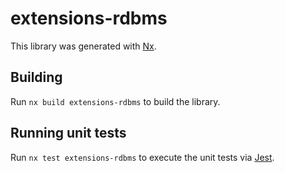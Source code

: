 <!--
SPDX-FileCopyrightText: 2023 Friedrich-Alexander-Universitat Erlangen-Nurnberg

SPDX-License-Identifier: AGPL-3.0-only
-->

# extensions-rdbms

This library was generated with [Nx](https://nx.dev).

## Building

Run `nx build extensions-rdbms` to build the library.

## Running unit tests

Run `nx test extensions-rdbms` to execute the unit tests via [Jest](https://jestjs.io).
